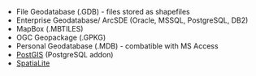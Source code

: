 
- File Geodatabase (.GDB) - files stored as shapefiles
- Enterprise Geodatabase/ ArcSDE (Oracle, MSSQL, PostgreSQL, DB2)
- MapBox (.MBTILES)
- OGC Geopackage (.GPKG)
- Personal Geodatabase (.MDB) - combatible with MS Access
- [PostGIS](PostGIS/PostGIS.md) (PostgreSQL addon)
- [SpatiaLite](SpatiaLite/SpatiaLite.md)


